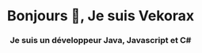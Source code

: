 <h1 align="center">Bonjours 👋, Je suis Vekorax</h1>
<h3 align="center">Je suis un développeur Java, Javascript et C#</h3>

